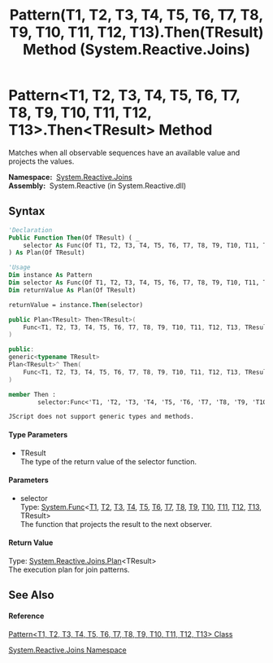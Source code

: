 ﻿---
title: Pattern(T1, T2, T3, T4, T5, T6, T7, T8, T9, T10, T11, T12, T13).Then(TResult) Method  (System.Reactive.Joins)
TOCTitle: Then(TResult) Method
ms:assetid: M:System.Reactive.Joins.Pattern`13.Then``1(System.Func{`0,`1,`2,`3,`4,`5,`6,`7,`8,`9,`10,`11,`12,``0})
ms:mtpsurl: https://msdn.microsoft.com/en-us/library/Hh229390(v=VS.103)
ms:contentKeyID: 36068806
ms.date: 06/28/2011
mtps_version: v=VS.103
f1_keywords:
- System.Reactive.Joins.Pattern`13.Then``1
dev_langs:
- CSharp
- JScript
- VB
- FSharp
- c++
---

# Pattern\<T1, T2, T3, T4, T5, T6, T7, T8, T9, T10, T11, T12, T13\>.Then\<TResult\> Method

Matches when all observable sequences have an available value and projects the values.

**Namespace:**  [System.Reactive.Joins](hh211841\(v=vs.103\).md)  
**Assembly:**  System.Reactive (in System.Reactive.dll)

## Syntax

``` vb
'Declaration
Public Function Then(Of TResult) ( _
    selector As Func(Of T1, T2, T3, T4, T5, T6, T7, T8, T9, T10, T11, T12, T13, TResult) _
) As Plan(Of TResult)
```

``` vb
'Usage
Dim instance As Pattern
Dim selector As Func(Of T1, T2, T3, T4, T5, T6, T7, T8, T9, T10, T11, T12, T13, TResult)
Dim returnValue As Plan(Of TResult)

returnValue = instance.Then(selector)
```

``` csharp
public Plan<TResult> Then<TResult>(
    Func<T1, T2, T3, T4, T5, T6, T7, T8, T9, T10, T11, T12, T13, TResult> selector
)
```

``` c++
public:
generic<typename TResult>
Plan<TResult>^ Then(
    Func<T1, T2, T3, T4, T5, T6, T7, T8, T9, T10, T11, T12, T13, TResult>^ selector
)
```

``` fsharp
member Then : 
        selector:Func<'T1, 'T2, 'T3, 'T4, 'T5, 'T6, 'T7, 'T8, 'T9, 'T10, 'T11, 'T12, 'T13, 'TResult> -> Plan<'TResult> 
```

``` jscript
JScript does not support generic types and methods.
```

#### Type Parameters

  - TResult  
    The type of the return value of the selector function.

#### Parameters

  - selector  
    Type: [System.Func](https://msdn.microsoft.com/en-us/library/Dd402867)\<[T1](hh229423\(v=vs.103\).md), [T2](hh229423\(v=vs.103\).md), [T3](hh229423\(v=vs.103\).md), [T4](hh229423\(v=vs.103\).md), [T5](hh229423\(v=vs.103\).md), [T6](hh229423\(v=vs.103\).md), [T7](hh229423\(v=vs.103\).md), [T8](hh229423\(v=vs.103\).md), [T9](hh229423\(v=vs.103\).md), [T10](hh229423\(v=vs.103\).md), [T11](hh229423\(v=vs.103\).md), [T12](hh229423\(v=vs.103\).md), [T13](hh229423\(v=vs.103\).md), TResult\>  
    The function that projects the result to the next observer.  

#### Return Value

Type: [System.Reactive.Joins.Plan](hh229039\(v=vs.103\).md)\<TResult\>  
The execution plan for join patterns.  

## See Also

#### Reference

[Pattern\<T1, T2, T3, T4, T5, T6, T7, T8, T9, T10, T11, T12, T13\> Class](hh229423\(v=vs.103\).md)

[System.Reactive.Joins Namespace](hh211841\(v=vs.103\).md)

